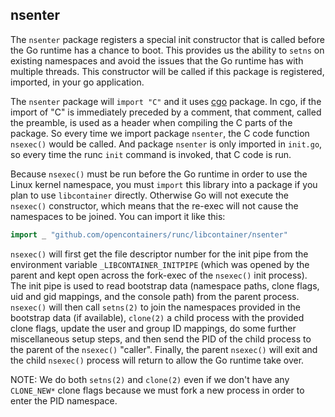 ## nsenter

The `nsenter` package registers a special init constructor that is called before 
the Go runtime has a chance to boot.  This provides us the ability to `setns` on 
existing namespaces and avoid the issues that the Go runtime has with multiple 
threads.  This constructor will be called if this package is registered, 
imported, in your go application.

The `nsenter` package will `import "C"` and it uses [cgo](https://golang.org/cmd/cgo/)
package. In cgo, if the import of "C" is immediately preceded by a comment, that comment, 
called the preamble, is used as a header when compiling the C parts of the package.
So every time we  import package `nsenter`, the C code function `nsexec()` would be 
called. And package `nsenter` is only imported in `init.go`, so every time the runc
`init` command is invoked, that C code is run.

Because `nsexec()` must be run before the Go runtime in order to use the
Linux kernel namespace, you must `import` this library into a package if
you plan to use `libcontainer` directly. Otherwise Go will not execute
the `nsexec()` constructor, which means that the re-exec will not cause
the namespaces to be joined. You can import it like this:

```go
import _ "github.com/opencontainers/runc/libcontainer/nsenter"
```

`nsexec()` will first get the file descriptor number for the init pipe
from the environment variable `_LIBCONTAINER_INITPIPE` (which was opened
by the parent and kept open across the fork-exec of the `nsexec()` init
process). The init pipe is used to read bootstrap data (namespace paths,
clone flags, uid and gid mappings, and the console path) from the parent
process. `nsexec()` will then call `setns(2)` to join the namespaces
provided in the bootstrap data (if available), `clone(2)` a child process
with the provided clone flags, update the user and group ID mappings, do
some further miscellaneous setup steps, and then send the PID of the
child process to the parent of the `nsexec()` "caller". Finally,
the parent `nsexec()` will exit and the child `nsexec()` process will
return to allow the Go runtime take over.

NOTE: We do both `setns(2)` and `clone(2)` even if we don't have any
`CLONE_NEW*` clone flags because we must fork a new process in order to
enter the PID namespace.



